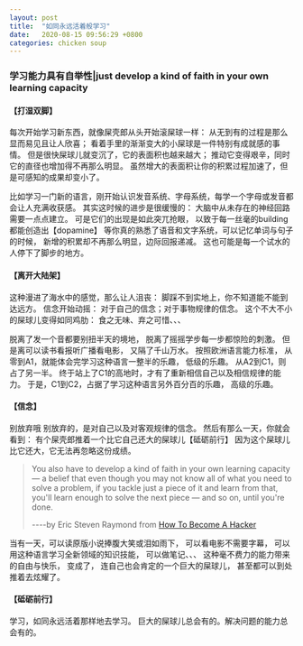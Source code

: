 ```yaml
---
layout: post
title:  "如同永远活着般学习"
date:   2020-08-15 09:56:29 +0800
categories: chicken soup
---
```


### 学习能力具有自举性|just develop a kind of faith in your own learning capacity

#### 【打湿双脚】

 每次开始学习新东西，就像屎壳郎从头开始滚屎球一样： 从无到有的过程是那么显而易见且让人欣喜； 看着手里的渐渐变大的小屎球是一件特别有成就感的事情。 但是很快屎球儿就变沉了，它的表面积也越来越大； 推动它变得艰辛，同时它的直径也增加得不再那么明显。 虽然增大的表面积让你的积累过程加速了，但是可感知的成果却变小了。

比如学习一门新的语言，刚开始认识发音系统、字母系统，每学一个字母或发音都会让人充满收获感。 其实这时候的进步是很缓慢的： 大脑中从未存在的神经回路需要一点点建立。 可是它们的出现是如此突兀抢眼， 以致于每一丝毫的building都能创造出【dopamine】 等你真的熟悉了语音和文字系统，可以记忆单词与句子的时候， 新增的积累却不再那么明显，边际回报递减。 这也可能是每一个试水的人停下了脚步的地方。

#### 【离开大陆架】

这种漫进了海水中的感觉，那么让人沮丧： 脚踩不到实地上，你不知道能不能到达远方。 信念开始动摇： 对于自己的信念；对于事物规律的信念。 这个不大不小的屎球儿变得如同鸡肋： 食之无味、弃之可惜、、、

脱离了发一个音都要别扭半天的境地， 脱离了摇摇学步每一步都惊险的刺激。 但是离可以读书看报听广播看电影， 又隔了千山万水。 按照欧洲语言能力标准， 从零到A1，就能体会完学习这种语言一整半的乐趣， 低级的乐趣。 从A2到C1，则占了另一半。 终于站上了C1的高地时，才有了重新相信自己以及相信规律的能力。 于是，C1到C2，占据了学习这种语言另外百分百的乐趣， 高级的乐趣。

#### 【信念】

别放弃哦 别放弃的，是对自己以及对客观规律的信念。 然后有那么一天，你就会看到： 有个屎壳郎推着一个比它自己还大的屎球儿【砥砺前行】 因为这个屎球儿比它还大，它无法再忽略这份成绩。

> You also have to develop a kind of faith in your own learning capacity — a belief that even though you may not know all of what you need to solve a problem, if you tackle just a piece of it and learn from that, you'll learn enough to solve the next piece — and so on, until you're done.
>
> ----by Eric Steven Raymond from [How To Become A Hacker]
>
> [How To Become A Hacker]: http://catb.org/~esr/faqs/hacker-howto.html

当有一天，可以读原版小说捧腹大笑或泪如雨下， 可以看电影不需要字幕， 可以用这种语言学习全新领域的知识技能， 可以做笔记、、、 这种毫不费力的能力带来的自由与快乐， 变成了， 连自己也会肯定的一个巨大的屎球儿， 甚至都可以到处推着去炫耀了。

#### 【砥砺前行】

学习，如同永远活着那样地去学习。 巨大的屎球儿总会有的。解决问题的能力总会有的。